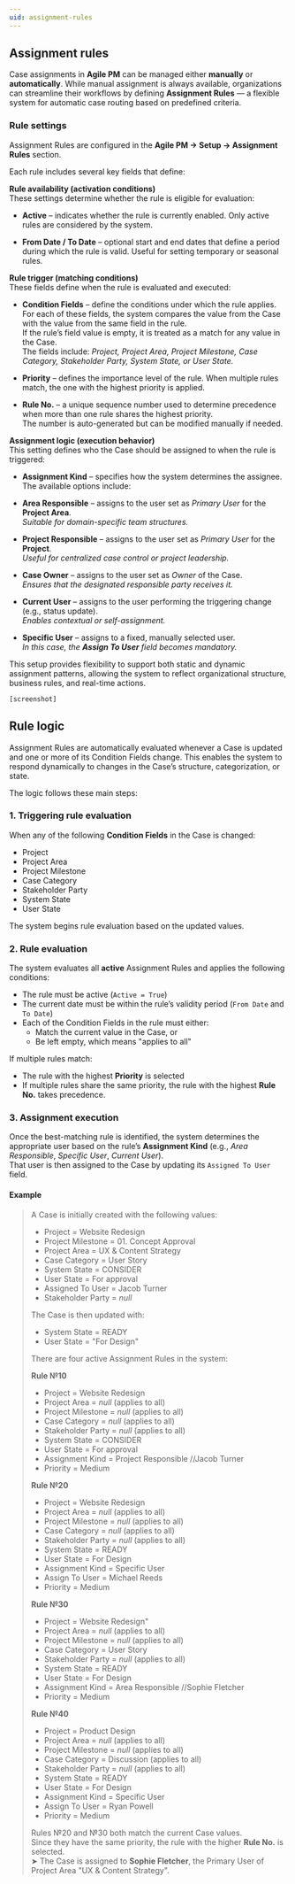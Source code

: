```yaml
---
uid: assignment-rules
---
```


## Assignment rules

Case assignments in **Agile PM** can be managed either **manually** or **automatically**. While manual assignment is always available, organizations can streamline their workflows by defining **Assignment Rules** — a flexible system for automatic case routing based on predefined criteria.


### Rule settings

Assignment Rules are configured in the **Agile PM → Setup → Assignment Rules** section.  

Each rule includes several key fields that define:

**Rule availability (activation conditions)** <br>
These settings determine whether the rule is eligible for evaluation:

- **Active** – indicates whether the rule is currently enabled. Only active rules are considered by the system.

- **From Date / To Date** – optional start and end dates that define a period during which the rule is valid. Useful for setting temporary or seasonal rules.


**Rule trigger (matching conditions)** <br>
These fields define when the rule is evaluated and executed:

- **Condition Fields** – define the conditions under which the rule applies.  
  For each of these fields, the system compares the value from the Case with the value from the same field in the rule.  
  If the rule’s field value is empty, it is treated as a match for any value in the Case.  
  The fields include: *Project, Project Area, Project Milestone, Case Category, Stakeholder Party, System State, or User State.*

- **Priority** – defines the importance level of the rule. When multiple rules match, the one with the highest priority is applied.

- **Rule No.** – a unique sequence number used to determine precedence when more than one rule shares the highest priority.  
  The number is auto-generated but can be modified manually if needed.


**Assignment logic (execution behavior)** <br>
This setting defines who the Case should be assigned to when the rule is triggered:

  - **Assignment Kind** – specifies how the system determines the assignee. The available options include:

  - **Area Responsible** – assigns to the user set as *Primary User* for the **Project Area**.  
    *Suitable for domain-specific team structures.*

  - **Project Responsible** – assigns to the user set as *Primary User* for the **Project**.  
    *Useful for centralized case control or project leadership.*

  - **Case Owner** – assigns to the user set as *Owner* of the Case.  
    *Ensures that the designated responsible party receives it.*

  - **Current User** – assigns to the user performing the triggering change (e.g., status update).  
    *Enables contextual or self-assignment.*

  - **Specific User** – assigns to a fixed, manually selected user.  
    *In this case, the **Assign To User** field becomes mandatory.*

This setup provides flexibility to support both static and dynamic assignment patterns, allowing the system to reflect organizational structure, business rules, and real-time actions.

`[screenshot]`


## Rule logic

Assignment Rules are automatically evaluated whenever a Case is updated and one or more of its Condition Fields change. This enables the system to respond dynamically to changes in the Case’s structure, categorization, or state.

The logic follows these main steps:

### 1. Triggering rule evaluation

When any of the following **Condition Fields** in the Case is changed:
- Project
- Project Area
- Project Milestone
- Case Category
- Stakeholder Party
- System State
- User State

The system begins rule evaluation based on the updated values.

### 2. Rule evaluation

The system evaluates all **active** Assignment Rules and applies the following conditions:
- The rule must be active (`Active = True`)
- The current date must be within the rule’s validity period (`From Date` and `To Date`)
- Each of the Condition Fields in the rule must either:
  - Match the current value in the Case, or
  - Be left empty, which means "applies to all"

If multiple rules match:
- The rule with the highest **Priority** is selected
- If multiple rules share the same priority, the rule with the highest **Rule No.** takes precedence.

### 3. Assignment execution

Once the best-matching rule is identified, the system determines the appropriate user based on the rule’s **Assignment Kind** (e.g., *Area Responsible*, *Specific User*, *Current User*).  
That user is then assigned to the Case by updating its `Assigned To User` field.

#### Example

> A Case is initially created with the following values:  
> - Project = Website Redesign
> - Project Milestone = 01. Concept Approval
> - Project Area = UX & Content Strategy
> - Case Category = User Story  
> - System State = CONSIDER
> - User State = For approval
> - Assigned To User = Jacob Turner
> - Stakeholder Party = *null*
>
> The Case is then updated with: 
> - System State = READY
> - User State = "For Design"
>
> There are four active Assignment Rules in the system:
>
> **Rule №10**  
> - Project = Website Redesign
> - Project Area = *null* (applies to all) 
> - Project Milestone = *null* (applies to all) 
> - Case Category = *null* (applies to all) 
> - Stakeholder Party = *null* (applies to all) 
> - System State = CONSIDER
> - User State = For approval
> - Assignment Kind = Project Responsible //Jacob Turner
> - Priority = Medium
>
>  **Rule №20**  
> - Project = Website Redesign
> - Project Area = *null* (applies to all) 
> - Project Milestone = *null* (applies to all) 
> - Case Category = *null* (applies to all) 
> - Stakeholder Party = *null* (applies to all) 
> - System State = READY
> - User State = For Design
> - Assignment Kind = Specific User
> - Assign To User = Michael Reeds
> - Priority = Medium
>
>  **Rule №30**  
> - Project = Website Redesign"
> - Project Area = *null* (applies to all) 
> - Project Milestone = *null* (applies to all) 
> - Case Category = User Story 
> - Stakeholder Party = *null* (applies to all) 
> - System State = READY
> - User State = For Design
> - Assignment Kind = Area Responsible //Sophie Fletcher
> - Priority = Medium
>
> **Rule №40**  
> - Project = Product Design
> - Project Area = *null* (applies to all) 
> - Project Milestone = *null* (applies to all) 
> - Case Category = Discussion (applies to all) 
> - Stakeholder Party = *null* (applies to all) 
> - System State = READY
> - User State = For Design
> - Assignment Kind = Specific User
> - Assign To User = Ryan Powell
> - Priority = Medium
>
> Rules №20 and №30 both match the current Case values.  
> Since they have the same priority, the rule with the higher **Rule No.** is selected.  
> ➤ The Case is assigned to **Sophie Fletcher**, the Primary User of Project Area "UX & Content Strategy".
